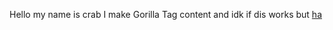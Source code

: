 Hello my name is crab I make Gorilla Tag content and idk if dis works but [ha](https://www.youtube.com/@Imcrab)
